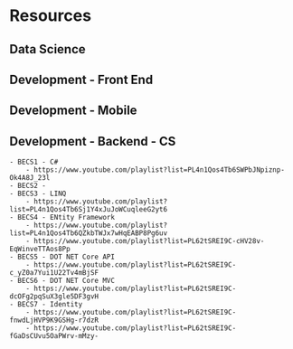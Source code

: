 # Resources

## Data Science

## Development - Front End

## Development - Mobile

## Development - Backend - CS

    - BECS1 - C# 
        - https://www.youtube.com/playlist?list=PL4n1Qos4Tb6SWPbJNpiznp-Ok4A8J_23l
    - BECS2 - 
    - BECS3 - LINQ
        - https://www.youtube.com/playlist?list=PL4n1Qos4Tb6Sj1Y4xJuJoWCuqleeG2yt6
    - BECS4 - ENtity Framework
        - https://www.youtube.com/playlist?list=PL4n1Qos4Tb6QZkbTWJx7wHqEABP8Pg6uv
        - https://www.youtube.com/playlist?list=PL62tSREI9C-cHV28v-EqWinveTTAos8Pp
    - BECS5 - DOT NET Core API
        - https://www.youtube.com/playlist?list=PL62tSREI9C-c_yZ0a7Yui1U22Tv4mBjSF
    - BECS6 - DOT NET Core MVC
        - https://www.youtube.com/playlist?list=PL62tSREI9C-dcOFg2pqSuX3gle5DF3gvH
    - BECS7 - Identity
        - https://www.youtube.com/playlist?list=PL62tSREI9C-fnwdLjHVP9K9GSHg-r7dzR
        - https://www.youtube.com/playlist?list=PL62tSREI9C-fGaDsCUvu5OaPWrv-mMzy-
